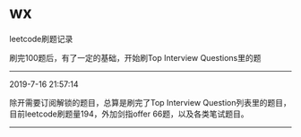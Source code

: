 # wx
leetcode刷题记录

刷完100题后，有了一定的基础，开始刷Top Interview Questions里的题

---

2019-7-16 21:57:14

除开需要订阅解锁的题目，总算是刷完了Top Interview Question列表里的题目，目前leetcode刷题量194，外加剑指offer 66题，以及各类笔试题目。

---

